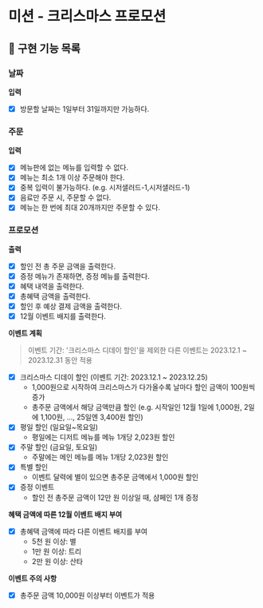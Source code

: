 # 미션 - 크리스마스 프로모션

## 🚀 구현 기능 목록

### 날짜

**입력**

- [x] 방문할 날짜는 1일부터 31일까지만 가능하다.

### 주문

**입력**

- [x] 메뉴판에 없는 메뉴를 입력할 수 없다.
- [x] 메뉴는 최소 1개 이상 주문해야 한다.
- [x] 중복 입력이 불가능하다. (e.g. 시저샐러드-1,시저샐러드-1)
- [x] 음료만 주문 시, 주문할 수 없다.
- [x] 메뉴는 한 번에 최대 20개까지만 주문할 수 있다.

### 프로모션

**출력**

- [x] 할인 전 총 주문 금액을 출력한다.
- [x] 증정 메뉴가 존재하면, 증정 메뉴를 출력한다.
- [x] 혜택 내역을 출력한다.
- [x] 총혜택 금액을 출력한다.
- [x] 할인 후 예상 결제 금액을 출력한다.
- [x] 12월 이벤트 배지를 출력한다.

**이벤트 계획**

> 이벤트 기간: '크리스마스 디데이 할인'을 제외한 다른 이벤트는 2023.12.1 ~ 2023.12.31 동안 적용

- [x] 크리스마스 디데이 할인 (이벤트 기간: 2023.12.1 ~ 2023.12.25)
  - 1,000원으로 시작하여 크리스마스가 다가올수록 날마다 할인 금액이 100원씩 증가 
  - 총주문 금액에서 해당 금액만큼 할인 (e.g. 시작일인 12월 1일에 1,000원, 2일에 1,100원, ..., 25일엔 3,400원 할인)
- [x] 평일 할인 (일요일~목요일)
  - 평일에는 디저트 메뉴를 메뉴 1개당 2,023원 할인 
- [x] 주말 할인 (금요일, 토요일)
  - 주말에는 메인 메뉴를 메뉴 1개당 2,023원 할인
- [x] 특별 할인
  - 이벤트 달력에 별이 있으면 총주문 금액에서 1,000원 할인
- [x] 증정 이벤트
  - 할인 전 총주문 금액이 12만 원 이상일 때, 샴페인 1개 증정

**혜택 금액에 따른 12월 이벤트 배지 부여**

- [x] 총혜택 금액에 따라 다른 이벤트 배지를 부여
  - 5천 원 이상: 별 
  - 1만 원 이상: 트리 
  - 2만 원 이상: 산타

**이벤트 주의 사항**

- [x] 총주문 금액 10,000원 이상부터 이벤트가 적용
